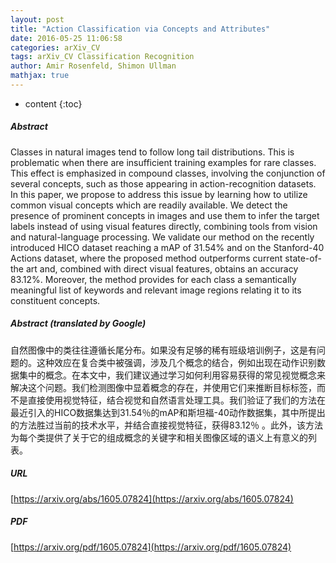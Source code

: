 ```yaml
---
layout: post
title: "Action Classification via Concepts and Attributes"
date: 2016-05-25 11:06:58
categories: arXiv_CV
tags: arXiv_CV Classification Recognition
author: Amir Rosenfeld, Shimon Ullman
mathjax: true
---
```


* content
{:toc}

##### Abstract
Classes in natural images tend to follow long tail distributions. This is problematic when there are insufficient training examples for rare classes. This effect is emphasized in compound classes, involving the conjunction of several concepts, such as those appearing in action-recognition datasets. In this paper, we propose to address this issue by learning how to utilize common visual concepts which are readily available. We detect the presence of prominent concepts in images and use them to infer the target labels instead of using visual features directly, combining tools from vision and natural-language processing. We validate our method on the recently introduced HICO dataset reaching a mAP of 31.54% and on the Stanford-40 Actions dataset, where the proposed method outperforms current state-of-the art and, combined with direct visual features, obtains an accuracy 83.12%. Moreover, the method provides for each class a semantically meaningful list of keywords and relevant image regions relating it to its constituent concepts.

##### Abstract (translated by Google)
自然图像中的类往往遵循长尾分布。如果没有足够的稀有班级培训例子，这是有问题的。这种效应在复合类中被强调，涉及几个概念的结合，例如出现在动作识别数据集中的概念。在本文中，我们建议通过学习如何利用容易获得的常见视觉概念来解决这个问题。我们检测图像中显着概念的存在，并使用它们来推断目标标签，而不是直接使用视觉特征，结合视觉和自然语言处理工具。我们验证了我们的方法在最近引入的HICO数据集达到31.54％的mAP和斯坦福-40动作数据集，其中所提出的方法胜过当前的技术水平，并结合直接视觉特征，获得83.12％ 。此外，该方法为每个类提供了关于它的组成概念的关键字和相关图像区域的语义上有意义的列表。

##### URL
[https://arxiv.org/abs/1605.07824](https://arxiv.org/abs/1605.07824)

##### PDF
[https://arxiv.org/pdf/1605.07824](https://arxiv.org/pdf/1605.07824)

